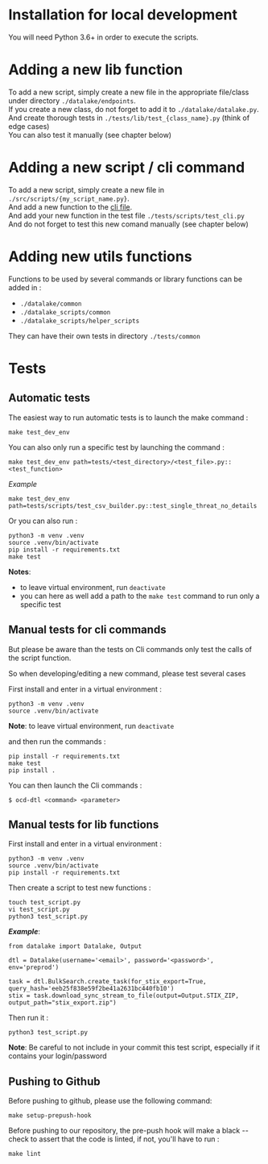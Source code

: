 # Installation for local development

You will need Python 3.6+ in order to execute the scripts.  

# Adding a new lib function 

To add a new script, simply create a new file in the appropriate file/class under directory `./datalake/endpoints`.  
If you create a new class, do not forget to add it to `./datalake/datalake.py`.  
And create thorough tests in `./tests/lib/test_{class_name}.py` (think of edge cases)  
You can also test it manually (see chapter below)

# Adding a new script / cli command

To add a new script, simply create a new file in `./src/scripts/{my_script_name.py}`.  
And add a new function to the [cli file](../datalake_scripts/cli.py).  
And add your new function in the test file `./tests/scripts/test_cli.py`  
And do not forget to test this new comand manually (see chapter below)

# Adding new utils functions

Functions to be used by several commands or library functions can be added in :
- `./datalake/common` 
- `./datalake_scripts/common`
- `./datalake_scripts/helper_scripts`

They can have their own tests in directory `./tests/common`


# Tests

## Automatic tests

The easiest way to run automatic tests is to launch the make command : 
```shell script
make test_dev_env
```

You can also only run a specific test by launching the command : 
```shell script
make test_dev_env path=tests/<test_directory>/<test_file>.py::<test_function>
```
*Example*
```shell script
make test_dev_env path=tests/scripts/test_csv_builder.py::test_single_threat_no_details
```

Or you can also run  :
```shell script
python3 -m venv .venv
source .venv/bin/activate
pip install -r requirements.txt
make test
```
**Notes**: 
- to leave virtual environment, run `deactivate`  
- you can here as well add a path to the `make test` command to run only a specific test


## Manual tests for cli commands

But please be aware than the tests on Cli commands only test the calls of the script function. 

So when developing/editing a new command, please test several cases 

First install and enter in a virtual environment :
```shell script
python3 -m venv .venv
source .venv/bin/activate
```
**Note**: to leave virtual environment, run `deactivate`

and then run the commands :
```shell script
pip install -r requirements.txt
make test
pip install .
```
You can then launch the Cli commands : 
```shell script
$ ocd-dtl <command> <parameter>
```

## Manual tests for lib functions

First install and enter in a virtual environment :
```shell script
python3 -m venv .venv
source .venv/bin/activate
pip install -r requirements.txt
```

Then create a script to test new functions : 
```shell script
touch test_script.py
vi test_script.py
python3 test_script.py
```
***Example***:
```shell script
from datalake import Datalake, Output

dtl = Datalake(username='<email>', password='<password>', env='preprod')

task = dtl.BulkSearch.create_task(for_stix_export=True, query_hash='eeb25f838e59f2be41a2631bc440fb10')
stix = task.download_sync_stream_to_file(output=Output.STIX_ZIP, output_path="stix_export.zip")
```

Then run it : 
```shell script
python3 test_script.py
```
**Note**: Be careful to not include in your commit this test script, especially if it contains your login/password

## Pushing to Github

Before pushing to github, please use the following command:
```shell script
make setup-prepush-hook 
```

Before pushing to our repository, the pre-push hook will make a black --check
to assert that the code is linted, if not, you'll have to run :

```shell script
make lint
```